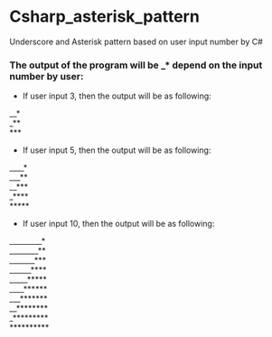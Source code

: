 # Csharp_asterisk_pattern
Underscore and Asterisk pattern based on user input number by C#

### The output of the program will be _* depend on the input number by user:
- If user input 3, then the output will be as following:

__* </br>
_** </br>
*** </br>
	

- If user input 5, then the output will be as following:

____* </br>
___** </br>
__*** </br>
_**** </br>
***** </br>

- If user input 10, then the output will be as following:

_________* </br>
________** </br>
_______*** </br>
______**** </br>
_____***** </br>
____****** </br>
___******* </br>
__******** </br>
_********* </br>
********** </br>
